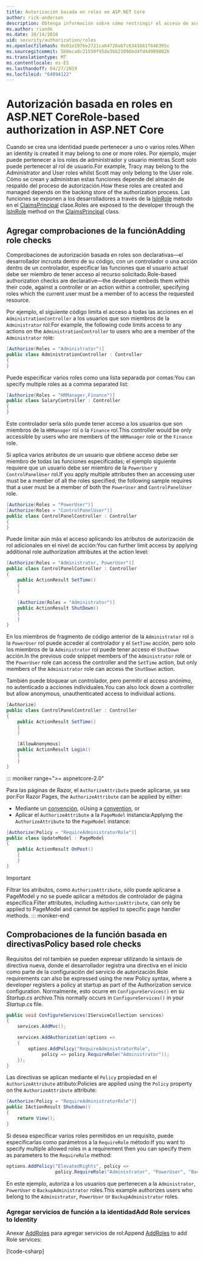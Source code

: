 ```yaml
---
title: Autorización basada en roles en ASP.NET Core
author: rick-anderson
description: Obtenga información sobre cómo restringir el acceso de acción y controlador de ASP.NET Core pasando roles para el atributo Authorize.
ms.author: riande
ms.date: 10/14/2016
uid: security/authorization/roles
ms.openlocfilehash: 0e01e1976e2721ca64720a67c6341661f646395c
ms.sourcegitcommit: 5b0eca8c21550f95de3bb21096bd4fd4d9098026
ms.translationtype: MT
ms.contentlocale: es-ES
ms.lasthandoff: 04/27/2019
ms.locfileid: "64894122"
---
```

# <a name="role-based-authorization-in-aspnet-core"></a><span data-ttu-id="ae7f1-103">Autorización basada en roles en ASP.NET Core</span><span class="sxs-lookup"><span data-stu-id="ae7f1-103">Role-based authorization in ASP.NET Core</span></span>

<a name="security-authorization-role-based"></a>

<span data-ttu-id="ae7f1-104">Cuando se crea una identidad puede pertenecer a uno o varios roles.</span><span class="sxs-lookup"><span data-stu-id="ae7f1-104">When an identity is created it may belong to one or more roles.</span></span> <span data-ttu-id="ae7f1-105">Por ejemplo, mujer puede pertenecer a los roles de administrador y usuario mientras Scott solo puede pertenecer al rol de usuario.</span><span class="sxs-lookup"><span data-stu-id="ae7f1-105">For example, Tracy may belong to the Administrator and User roles whilst Scott may only belong to the User role.</span></span> <span data-ttu-id="ae7f1-106">Cómo se crean y administran estas funciones depende del almacén de respaldo del proceso de autorización.</span><span class="sxs-lookup"><span data-stu-id="ae7f1-106">How these roles are created and managed depends on the backing store of the authorization process.</span></span> <span data-ttu-id="ae7f1-107">Las funciones se exponen a los desarrolladores a través de la [IsInRole](/dotnet/api/system.security.principal.genericprincipal.isinrole) método en el [ClaimsPrincipal](/dotnet/api/system.security.claims.claimsprincipal) clase.</span><span class="sxs-lookup"><span data-stu-id="ae7f1-107">Roles are exposed to the developer through the [IsInRole](/dotnet/api/system.security.principal.genericprincipal.isinrole) method on the [ClaimsPrincipal](/dotnet/api/system.security.claims.claimsprincipal) class.</span></span>

## <a name="adding-role-checks"></a><span data-ttu-id="ae7f1-108">Agregar comprobaciones de la función</span><span class="sxs-lookup"><span data-stu-id="ae7f1-108">Adding role checks</span></span>

<span data-ttu-id="ae7f1-109">Comprobaciones de autorización basada en roles son declarativas&mdash;el desarrollador incrusta dentro de su código, con un controlador o una acción dentro de un controlador, especificar las funciones que el usuario actual debe ser miembro de tener acceso al recurso solicitado.</span><span class="sxs-lookup"><span data-stu-id="ae7f1-109">Role-based authorization checks are declarative&mdash;the developer embeds them within their code, against a controller or an action within a controller, specifying roles which the current user must be a member of to access the requested resource.</span></span>

<span data-ttu-id="ae7f1-110">Por ejemplo, el siguiente código limita el acceso a todas las acciones en el `AdministrationController` a los usuarios que son miembros de la `Administrator` rol:</span><span class="sxs-lookup"><span data-stu-id="ae7f1-110">For example, the following code limits access to any actions on the `AdministrationController` to users who are a member of the `Administrator` role:</span></span>

```csharp
[Authorize(Roles = "Administrator")]
public class AdministrationController : Controller
{
}
```

<span data-ttu-id="ae7f1-111">Puede especificar varios roles como una lista separada por comas:</span><span class="sxs-lookup"><span data-stu-id="ae7f1-111">You can specify multiple roles as a comma separated list:</span></span>

```csharp
[Authorize(Roles = "HRManager,Finance")]
public class SalaryController : Controller
{
}
```

<span data-ttu-id="ae7f1-112">Este controlador sería sólo puede tener acceso a los usuarios que son miembros de la `HRManager` rol o la `Finance` rol.</span><span class="sxs-lookup"><span data-stu-id="ae7f1-112">This controller would be only accessible by users who are members of the `HRManager` role or the `Finance` role.</span></span>

<span data-ttu-id="ae7f1-113">Si aplica varios atributos de un usuario que obtiene acceso debe ser miembro de todas las funciones especificadas; el ejemplo siguiente requiere que un usuario debe ser miembro de la `PowerUser` y `ControlPanelUser` rol.</span><span class="sxs-lookup"><span data-stu-id="ae7f1-113">If you apply multiple attributes then an accessing user must be a member of all the roles specified; the following sample requires that a user must be a member of both the `PowerUser` and `ControlPanelUser` role.</span></span>

```csharp
[Authorize(Roles = "PowerUser")]
[Authorize(Roles = "ControlPanelUser")]
public class ControlPanelController : Controller
{
}
```

<span data-ttu-id="ae7f1-114">Puede limitar aún más el acceso aplicando los atributos de autorización de rol adicionales en el nivel de acción:</span><span class="sxs-lookup"><span data-stu-id="ae7f1-114">You can further limit access by applying additional role authorization attributes at the action level:</span></span>

```csharp
[Authorize(Roles = "Administrator, PowerUser")]
public class ControlPanelController : Controller
{
    public ActionResult SetTime()
    {
    }

    [Authorize(Roles = "Administrator")]
    public ActionResult ShutDown()
    {
    }
}
```

<span data-ttu-id="ae7f1-115">En los miembros de fragmento de código anterior de la `Administrator` rol o la `PowerUser` rol puede acceder al controlador y el `SetTime` acción, pero solo los miembros de la `Administrator` rol puede tener acceso el `ShutDown` acción.</span><span class="sxs-lookup"><span data-stu-id="ae7f1-115">In the previous code snippet members of the `Administrator` role or the `PowerUser` role can access the controller and the `SetTime` action, but only members of the `Administrator` role can access the `ShutDown` action.</span></span>

<span data-ttu-id="ae7f1-116">También puede bloquear un controlador, pero permitir el acceso anónimo, no autenticado a acciones individuales.</span><span class="sxs-lookup"><span data-stu-id="ae7f1-116">You can also lock down a controller but allow anonymous, unauthenticated access to individual actions.</span></span>

```csharp
[Authorize]
public class ControlPanelController : Controller
{
    public ActionResult SetTime()
    {
    }

    [AllowAnonymous]
    public ActionResult Login()
    {
    }
}
```

::: moniker range=">= aspnetcore-2.0"

<span data-ttu-id="ae7f1-117">Para las páginas de Razor, el `AuthorizeAttribute` puede aplicarse, ya sea por:</span><span class="sxs-lookup"><span data-stu-id="ae7f1-117">For Razor Pages, the `AuthorizeAttribute` can be applied by either:</span></span>

* <span data-ttu-id="ae7f1-118">Mediante un [convención](xref:razor-pages/razor-pages-conventions#page-model-action-conventions), o</span><span class="sxs-lookup"><span data-stu-id="ae7f1-118">Using a [convention](xref:razor-pages/razor-pages-conventions#page-model-action-conventions), or</span></span>
* <span data-ttu-id="ae7f1-119">Aplicar el `AuthorizeAttribute` a la `PageModel` instancia:</span><span class="sxs-lookup"><span data-stu-id="ae7f1-119">Applying the `AuthorizeAttribute` to the `PageModel` instance:</span></span>

```csharp
[Authorize(Policy = "RequireAdministratorRole")]
public class UpdateModel : PageModel
{
    public ActionResult OnPost()
    {
    }
}
```

> [!IMPORTANT]
> <span data-ttu-id="ae7f1-120">Filtrar los atributos, como `AuthorizeAttribute`, sólo puede aplicarse a PageModel y no se puede aplicar a métodos de controlador de página específica.</span><span class="sxs-lookup"><span data-stu-id="ae7f1-120">Filter attributes, including `AuthorizeAttribute`, can only be applied to PageModel and cannot be applied to specific page handler methods.</span></span>
::: moniker-end

<a name="security-authorization-role-policy"></a>

## <a name="policy-based-role-checks"></a><span data-ttu-id="ae7f1-121">Comprobaciones de la función basada en directivas</span><span class="sxs-lookup"><span data-stu-id="ae7f1-121">Policy based role checks</span></span>

<span data-ttu-id="ae7f1-122">Requisitos del rol también se pueden expresar utilizando la sintaxis de directiva nueva, donde el desarrollador registra una directiva en el inicio como parte de la configuración del servicio de autorización.</span><span class="sxs-lookup"><span data-stu-id="ae7f1-122">Role requirements can also be expressed using the new Policy syntax, where a developer registers a policy at startup as part of the Authorization service configuration.</span></span> <span data-ttu-id="ae7f1-123">Normalmente, esto ocurre en `ConfigureServices()` en su *Startup.cs* archivo.</span><span class="sxs-lookup"><span data-stu-id="ae7f1-123">This normally occurs in `ConfigureServices()` in your *Startup.cs* file.</span></span>

```csharp
public void ConfigureServices(IServiceCollection services)
{
    services.AddMvc();

    services.AddAuthorization(options =>
    {
        options.AddPolicy("RequireAdministratorRole",
             policy => policy.RequireRole("Administrator"));
    });
}
```

<span data-ttu-id="ae7f1-124">Las directivas se aplican mediante el `Policy` propiedad en el `AuthorizeAttribute` atributo:</span><span class="sxs-lookup"><span data-stu-id="ae7f1-124">Policies are applied using the `Policy` property on the `AuthorizeAttribute` attribute:</span></span>

```csharp
[Authorize(Policy = "RequireAdministratorRole")]
public IActionResult Shutdown()
{
    return View();
}
```

<span data-ttu-id="ae7f1-125">Si desea especificar varios roles permitidos en un requisito, puede especificarlas como parámetros a la `RequireRole` método:</span><span class="sxs-lookup"><span data-stu-id="ae7f1-125">If you want to specify multiple allowed roles in a requirement then you can specify them as parameters to the `RequireRole` method:</span></span>

```csharp
options.AddPolicy("ElevatedRights", policy =>
                  policy.RequireRole("Administrator", "PowerUser", "BackupAdministrator"));
```

<span data-ttu-id="ae7f1-126">En este ejemplo, autoriza a los usuarios que pertenecen a la `Administrator`, `PowerUser` o `BackupAdministrator` roles.</span><span class="sxs-lookup"><span data-stu-id="ae7f1-126">This example authorizes users who belong to the `Administrator`, `PowerUser` or `BackupAdministrator` roles.</span></span>

### <a name="add-role-services-to-identity"></a><span data-ttu-id="ae7f1-127">Agregar servicios de función a la identidad</span><span class="sxs-lookup"><span data-stu-id="ae7f1-127">Add Role services to Identity</span></span>

<span data-ttu-id="ae7f1-128">Anexar [AddRoles](/dotnet/api/microsoft.aspnetcore.identity.identitybuilder.addroles#Microsoft_AspNetCore_Identity_IdentityBuilder_AddRoles__1) para agregar servicios de rol:</span><span class="sxs-lookup"><span data-stu-id="ae7f1-128">Append [AddRoles](/dotnet/api/microsoft.aspnetcore.identity.identitybuilder.addroles#Microsoft_AspNetCore_Identity_IdentityBuilder_AddRoles__1) to add Role services:</span></span>

[!code-csharp[](roles/samples/Startup.cs?name=snippet&highlight=7)]
